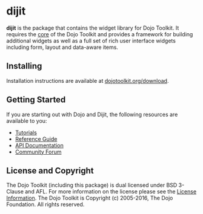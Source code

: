 # dijit

**dijit** is the package that contains the widget library for Dojo Toolkit.  It requires the [core][] of the Dojo
Toolkit and provides a framework for building additional widgets as well as a full set of rich user interface widgets
including form, layout and data-aware items.

## Installing

Installation instructions are available at [dojotoolkit.org/download][download].

## Getting Started

If you are starting out with Dojo and Dijit, the following resources are available to you:

* [Tutorials][]
* [Reference Guide][]
* [API Documentation][]
* [Community Forum][]

## License and Copyright

The Dojo Toolkit (including this package) is dual licensed under BSD 3-Clause and AFL.  For more information on the
license please see the [License Information][].  The Dojo Toolkit is Copyright (c) 2005-2016, The Dojo Foundation.  All
rights reserved.

[core]: https://github.com/dojo/dojo
[download]: http://dojotoolkit.org/download/
[Tutorials]: http://dojotoolkit.org/documentation/
[Reference Guide]: http://dojotoolkit.org/reference-guide/
[API Documentation]: http://dojotoolkit.org/api/
[Community Forum]: http://dojotoolkit.org/community/
[License Information]: http://dojotoolkit.org/license
